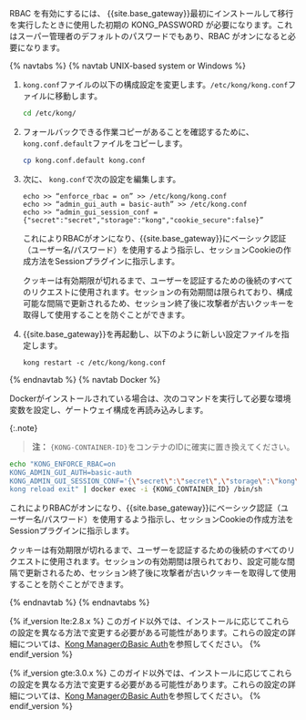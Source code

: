 RBAC を有効にするには、 {{site.base_gateway}}最初にインストールして移行を実行したときに使用した初期の KONG\_PASSWORD が必要になります。これはスーパー管理者のデフォルトのパスワードでもあり、RBAC がオンになると必要になります。

{% navtabs %}
{% navtab UNIX-based system or Windows %}

1. `kong.conf`ファイルの以下の構成設定を変更します。`/etc/kong/kong.conf`ファイルに移動します。

   ```sh
   cd /etc/kong/
   ```

2. フォールバックできる作業コピーがあることを確認するために、 `kong.conf.default`ファイルをコピーします。

   ```sh
   cp kong.conf.default kong.conf
   ```

3. 次に、 `kong.conf`で次の設定を編集します。

       echo >> “enforce_rbac = on” >> /etc/kong/kong.conf
       echo >> “admin_gui_auth = basic-auth” >> /etc/kong.conf
       echo >> “admin_gui_session_conf = {"secret":"secret","storage":"kong","cookie_secure":false}”

   これによりRBACがオンになり、{{site.base_gateway}}にベーシック認証（ユーザー名/パスワード）を使用するよう指示し、セッションCookieの作成方法をSessionプラグインに指示します。

   クッキーは有効期限が切れるまで、ユーザーを認証するための後続のすべてのリクエストに使用されます。セッションの有効期間は限られており、構成可能な間隔で更新されるため、セッション終了後に攻撃者が古いクッキーを取得して使用することを防ぐことができます。
4. {{site.base_gateway}}を再起動し、以下のように新しい設定ファイルを指定します。

       kong restart -c /etc/kong/kong.conf

{% endnavtab %}
{% navtab Docker %}

Dockerがインストールされている場合は、次のコマンドを実行して必要な環境変数を設定し、ゲートウェイ構成を再読み込みします。

{:.note}
> 
> **注：** `{KONG-CONTAINER-ID}`をコンテナのIDに確実に置き換えてください。

```bash
echo "KONG_ENFORCE_RBAC=on
KONG_ADMIN_GUI_AUTH=basic-auth
KONG_ADMIN_GUI_SESSION_CONF='{\"secret\":\"secret\",\"storage\":\"kong\",\"cookie_secure\":false}'
kong reload exit" | docker exec -i {KONG_CONTAINER_ID} /bin/sh
```

これによりRBACがオンになり、{{site.base_gateway}}にベーシック認証（ユーザー名/パスワード）を使用するよう指示し、セッションCookieの作成方法をSessionプラグインに指示します。

クッキーは有効期限が切れるまで、ユーザーを認証するための後続のすべてのリクエストに使用されます。セッションの有効期間は限られており、設定可能な間隔で更新されるため、セッション終了後に攻撃者が古いクッキーを取得して使用することを防ぐことができます。

{% endnavtab %}
{% endnavtabs %}

{% if_version lte:2.8.x %}
このガイド以外では、インストールに応じてこれらの設定を異なる方法で変更する必要がある可能性があります。これらの設定の詳細については、[Kong ManagerのBasic Auth](/gateway/latest/kong-manager/auth/basic/)を参照してください。
{% endif_version %}

{% if_version gte:3.0.x %}
このガイド以外では、インストールに応じてこれらの設定を異なる方法で変更する必要がある可能性があります。これらの設定の詳細については、[Kong ManagerのBasic Auth](/gateway/{{page.release}}/kong-manager/auth/basic/)を参照してください。
{% endif_version %}

